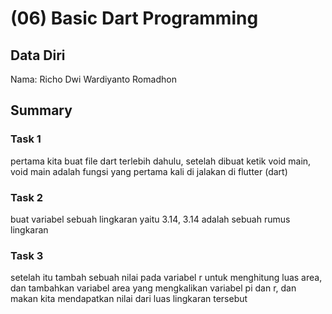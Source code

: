 # (06) Basic Dart Programming

## Data Diri

Nama: Richo Dwi Wardiyanto Romadhon 

## Summary

### Task 1
pertama kita buat file dart terlebih dahulu, setelah dibuat ketik void main, void main adalah fungsi yang pertama kali di jalakan di flutter (dart)

### Task 2
buat variabel sebuah lingkaran yaitu 3.14, 3.14 adalah sebuah rumus lingkaran

### Task 3
setelah itu tambah sebuah nilai pada variabel r untuk menghitung luas area, dan tambahkan variabel area yang mengkalikan variabel pi dan r, dan makan kita mendapatkan nilai dari luas lingkaran tersebut

